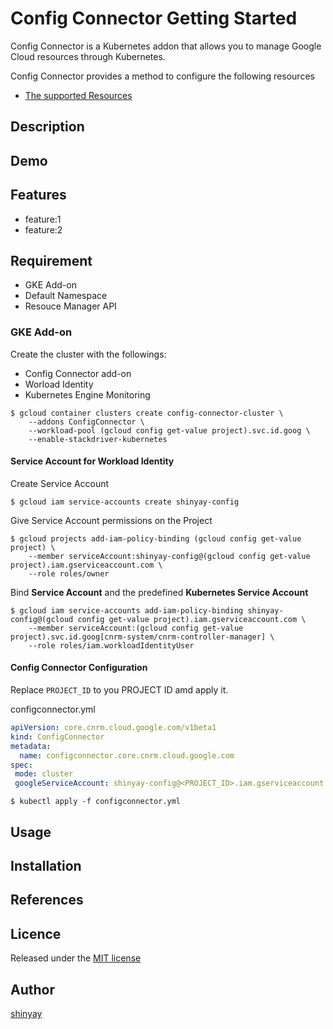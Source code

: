 # Config Connector Getting Started

Config Connector is a Kubernetes addon that allows you to manage Google Cloud resources through Kubernetes.

Config Connector provides a method to configure the following resources
- [The supported Resources](https://cloud.google.com/config-connector/docs/reference/overview)

## Description

## Demo

## Features

- feature:1
- feature:2

## Requirement
- GKE Add-on
- Default Namespace
- Resouce Manager API

### GKE Add-on
Create the cluster with the followings:

- Config Connector add-on
- Worload Identity
- Kubernetes Engine Monitoring

```shell
$ gcloud container clusters create config-connector-cluster \
    --addons ConfigConnector \
    --workload-pool (gcloud config get-value project).svc.id.goog \
    --enable-stackdriver-kubernetes
```

#### Service Account for Workload Identity

Create Service Account
```shell
$ gcloud iam service-accounts create shinyay-config
```

Give Service Account permissions on the Project
```
$ gcloud projects add-iam-policy-binding (gcloud config get-value project) \
    --member serviceAccount:shinyay-config@(gcloud config get-value project).iam.gserviceaccount.com \
    --role roles/owner
```

Bind **Service Account** and the predefined **Kubernetes Service Account**
```
$ gcloud iam service-accounts add-iam-policy-binding shinyay-config@(gcloud config get-value project).iam.gserviceaccount.com \
    --member serviceAccount:(gcloud config get-value project).svc.id.goog[cnrm-system/cnrm-controller-manager] \
    --role roles/iam.workloadIdentityUser
```

#### Config Connector Configuration

Replace `PROJECT_ID` to you PROJECT ID amd apply it.

configconnector.yml
```yaml
apiVersion: core.cnrm.cloud.google.com/v1beta1
kind: ConfigConnector
metadata:
  name: configconnector.core.cnrm.cloud.google.com
spec:
 mode: cluster
 googleServiceAccount: shinyay-config@<PROJECT_ID>.iam.gserviceaccount.com
```

```shell
$ kubectl apply -f configconnector.yml
```

## Usage

## Installation

## References

## Licence

Released under the [MIT license](https://gist.githubusercontent.com/shinyay/56e54ee4c0e22db8211e05e70a63247e/raw/34c6fdd50d54aa8e23560c296424aeb61599aa71/LICENSE)

## Author

[shinyay](https://github.com/shinyay)
